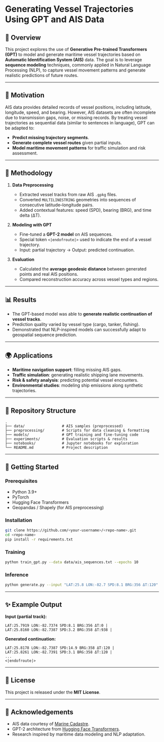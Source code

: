 # Generating Vessel Trajectories Using GPT and AIS Data

## 📌 Overview

This project explores the use of **Generative Pre-trained Transformers (GPT)** to model and generate maritime vessel trajectories based on **Automatic Identification System (AIS)** data.
The goal is to leverage **sequence modeling** techniques, commonly applied in Natural Language Processing (NLP), to capture vessel movement patterns and generate realistic predictions of future routes.

---

## 🚢 Motivation

AIS data provides detailed records of vessel positions, including latitude, longitude, speed, and bearing. However, AIS datasets are often incomplete due to transmission gaps, noise, or missing records.
By treating vessel trajectories as sequential data (similar to sentences in language), GPT can be adapted to:

* **Predict missing trajectory segments**.
* **Generate complete vessel routes** given partial inputs.
* **Model maritime movement patterns** for traffic simulation and risk assessment.

---

## 🔧 Methodology

1. **Data Preprocessing**

   * Extracted vessel tracks from raw AIS `.gpkg` files.
   * Converted `MULTILINESTRING` geometries into sequences of consecutive latitude–longitude pairs.
   * Added contextual features: speed (SPD), bearing (BRG), and time delta (ΔT).

2. **Modeling with GPT**

   * Fine-tuned a **GPT-2 model** on AIS sequences.
   * Special token `<|endofroute|>` used to indicate the end of a vessel trajectory.
   * Input: partial trajectory → Output: predicted continuation.

3. **Evaluation**

   * Calculated the **average geodesic distance** between generated points and real AIS positions.
   * Compared reconstruction accuracy across vessel types and regions.

---

## 📊 Results

* The GPT-based model was able to **generate realistic continuation of vessel tracks**.
* Prediction quality varied by vessel type (cargo, tanker, fishing).
* Demonstrated that NLP-inspired models can successfully adapt to geospatial sequence prediction.

---

## 🌍 Applications

* **Maritime navigation support**: filling missing AIS gaps.
* **Traffic simulation**: generating realistic shipping lane movements.
* **Risk & safety analysis**: predicting potential vessel encounters.
* **Environmental studies**: modeling ship emissions along synthetic trajectories.

---

## 📂 Repository Structure

```
.
├── data/                 # AIS samples (preprocessed)
├── preprocessing/        # Scripts for data cleaning & formatting
├── models/               # GPT training and fine-tuning code
├── experiments/          # Evaluation scripts & results
├── notebooks/            # Jupyter notebooks for exploration
└── README.md             # Project description
```

---

## 🚀 Getting Started

### Prerequisites

* Python 3.9+
* PyTorch
* Hugging Face Transformers
* Geopandas / Shapely (for AIS preprocessing)

### Installation

```bash
git clone https://github.com/<your-username>/<repo-name>.git
cd <repo-name>
pip install -r requirements.txt
```

### Training

```bash
python train_gpt.py --data data/ais_sequences.txt --epochs 10
```

### Inference

```bash
python generate.py --input "LAT:25.8 LON:-82.7 SPD:8.1 BRG:356 ΔT:120"
```

---

## ✨ Example Output

**Input (partial track):**

```
LAT:25.7919 LON:-82.7374 SPD:8.1 BRG:356 ΔT:0 |
LAT:25.8160 LON:-82.7387 SPD:3.2 BRG:358 ΔT:938 |
```

**Generated continuation:**

```
LAT:25.8178 LON:-82.7387 SPD:14.9 BRG:358 ΔT:120 |
LAT:25.8261 LON:-82.7391 SPD:3.1 BRG:358 ΔT:120 |
...
<|endofroute|>
```

---

## 📝 License

This project is released under the **MIT License**.

---

## 🙌 Acknowledgements

* AIS data courtesy of [Marine Cadastre](https://marinecadastre.gov/).
* GPT-2 architecture from [Hugging Face Transformers](https://huggingface.co/transformers/).
* Research inspired by maritime data modeling and NLP adaptation.
